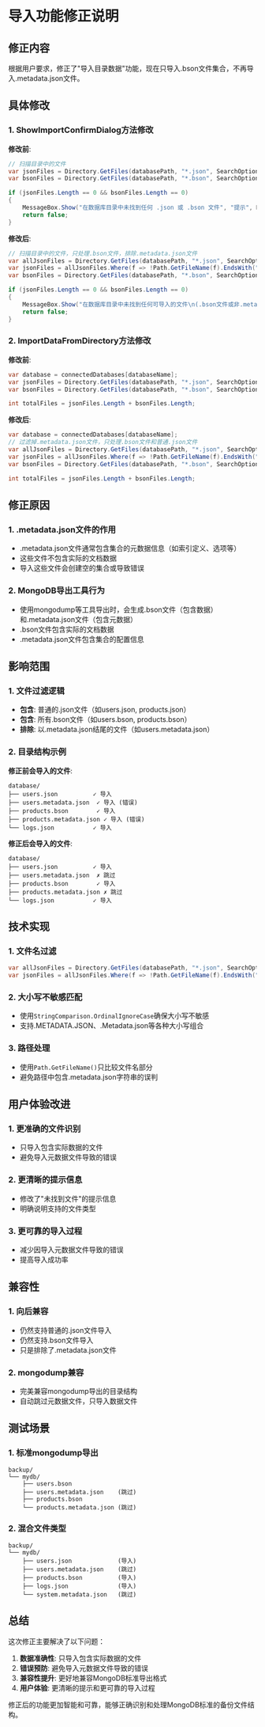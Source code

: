 # 导入功能修正说明

## 修正内容

根据用户要求，修正了"导入目录数据"功能，现在只导入.bson文件集合，不再导入.metadata.json文件。

## 具体修改

### 1. ShowImportConfirmDialog方法修改

**修改前**:
```csharp
// 扫描目录中的文件
var jsonFiles = Directory.GetFiles(databasePath, "*.json", SearchOption.TopDirectoryOnly);
var bsonFiles = Directory.GetFiles(databasePath, "*.bson", SearchOption.TopDirectoryOnly);

if (jsonFiles.Length == 0 && bsonFiles.Length == 0)
{
    MessageBox.Show("在数据库目录中未找到任何 .json 或 .bson 文件", "提示", MessageBoxButtons.OK, MessageBoxIcon.Information);
    return false;
}
```

**修改后**:
```csharp
// 扫描目录中的文件，只处理.bson文件，排除.metadata.json文件
var allJsonFiles = Directory.GetFiles(databasePath, "*.json", SearchOption.TopDirectoryOnly);
var jsonFiles = allJsonFiles.Where(f => !Path.GetFileName(f).EndsWith(".metadata.json", StringComparison.OrdinalIgnoreCase)).ToArray();
var bsonFiles = Directory.GetFiles(databasePath, "*.bson", SearchOption.TopDirectoryOnly);

if (jsonFiles.Length == 0 && bsonFiles.Length == 0)
{
    MessageBox.Show("在数据库目录中未找到任何可导入的文件\n(.bson文件或非.metadata.json文件)", "提示", MessageBoxButtons.OK, MessageBoxIcon.Information);
    return false;
}
```

### 2. ImportDataFromDirectory方法修改

**修改前**:
```csharp
var database = connectedDatabases[databaseName];
var jsonFiles = Directory.GetFiles(databasePath, "*.json", SearchOption.TopDirectoryOnly);
var bsonFiles = Directory.GetFiles(databasePath, "*.bson", SearchOption.TopDirectoryOnly);

int totalFiles = jsonFiles.Length + bsonFiles.Length;
```

**修改后**:
```csharp
var database = connectedDatabases[databaseName];
// 过滤掉.metadata.json文件，只处理.bson文件和普通.json文件
var allJsonFiles = Directory.GetFiles(databasePath, "*.json", SearchOption.TopDirectoryOnly);
var jsonFiles = allJsonFiles.Where(f => !Path.GetFileName(f).EndsWith(".metadata.json", StringComparison.OrdinalIgnoreCase)).ToArray();
var bsonFiles = Directory.GetFiles(databasePath, "*.bson", SearchOption.TopDirectoryOnly);

int totalFiles = jsonFiles.Length + bsonFiles.Length;
```

## 修正原因

### 1. .metadata.json文件的作用
- .metadata.json文件通常包含集合的元数据信息（如索引定义、选项等）
- 这些文件不包含实际的文档数据
- 导入这些文件会创建空的集合或导致错误

### 2. MongoDB导出工具行为
- 使用mongodump等工具导出时，会生成.bson文件（包含数据）和.metadata.json文件（包含元数据）
- .bson文件包含实际的文档数据
- .metadata.json文件包含集合的配置信息

## 影响范围

### 1. 文件过滤逻辑
- **包含**: 普通的.json文件（如users.json, products.json）
- **包含**: 所有.bson文件（如users.bson, products.bson）
- **排除**: 以.metadata.json结尾的文件（如users.metadata.json）

### 2. 目录结构示例

**修正前会导入的文件**:
```
database/
├── users.json          ✓ 导入
├── users.metadata.json  ✓ 导入 (错误)
├── products.bson        ✓ 导入
├── products.metadata.json ✓ 导入 (错误)
└── logs.json           ✓ 导入
```

**修正后会导入的文件**:
```
database/
├── users.json          ✓ 导入
├── users.metadata.json  ✗ 跳过
├── products.bson        ✓ 导入
├── products.metadata.json ✗ 跳过
└── logs.json           ✓ 导入
```

## 技术实现

### 1. 文件名过滤
```csharp
var allJsonFiles = Directory.GetFiles(databasePath, "*.json", SearchOption.TopDirectoryOnly);
var jsonFiles = allJsonFiles.Where(f => !Path.GetFileName(f).EndsWith(".metadata.json", StringComparison.OrdinalIgnoreCase)).ToArray();
```

### 2. 大小写不敏感匹配
- 使用`StringComparison.OrdinalIgnoreCase`确保大小写不敏感
- 支持.METADATA.JSON、.Metadata.json等各种大小写组合

### 3. 路径处理
- 使用`Path.GetFileName()`只比较文件名部分
- 避免路径中包含.metadata.json字符串的误判

## 用户体验改进

### 1. 更准确的文件识别
- 只导入包含实际数据的文件
- 避免导入元数据文件导致的错误

### 2. 更清晰的提示信息
- 修改了"未找到文件"的提示信息
- 明确说明支持的文件类型

### 3. 更可靠的导入过程
- 减少因导入元数据文件导致的错误
- 提高导入成功率

## 兼容性

### 1. 向后兼容
- 仍然支持普通的.json文件导入
- 仍然支持.bson文件导入
- 只是排除了.metadata.json文件

### 2. mongodump兼容
- 完美兼容mongodump导出的目录结构
- 自动跳过元数据文件，只导入数据文件

## 测试场景

### 1. 标准mongodump导出
```
backup/
└── mydb/
    ├── users.bson
    ├── users.metadata.json    (跳过)
    ├── products.bson
    └── products.metadata.json (跳过)
```

### 2. 混合文件类型
```
backup/
└── mydb/
    ├── users.json             (导入)
    ├── users.metadata.json    (跳过)
    ├── products.bson          (导入)
    ├── logs.json              (导入)
    └── system.metadata.json   (跳过)
```

## 总结

这次修正主要解决了以下问题：
1. **数据准确性**: 只导入包含实际数据的文件
2. **错误预防**: 避免导入元数据文件导致的错误
3. **兼容性提升**: 更好地兼容MongoDB标准导出格式
4. **用户体验**: 更清晰的提示和更可靠的导入过程

修正后的功能更加智能和可靠，能够正确识别和处理MongoDB标准的备份文件结构。